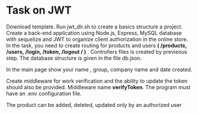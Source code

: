 # Task on JWT
Download template. Run jwt_dir.sh  to create a basics structure a project. 
Create a back-end application using Node.js, Express, MySQL database with sequelize and JWT to organize client authorization in the online store. In the task, you need to create routing for products and users **( /products, /users, /login, /token, /logout / )** . Controllers files is created by previeous step.
The database structure is given in the file db.json.

In the main page show your name , group, company name and date created. 

Create middleware for work verification and the ability to update the token should also be provided. Middleware name **verifyToken**. The program must have an .env configuration file.

The product can be added, deleted, updated only by an authorized user


